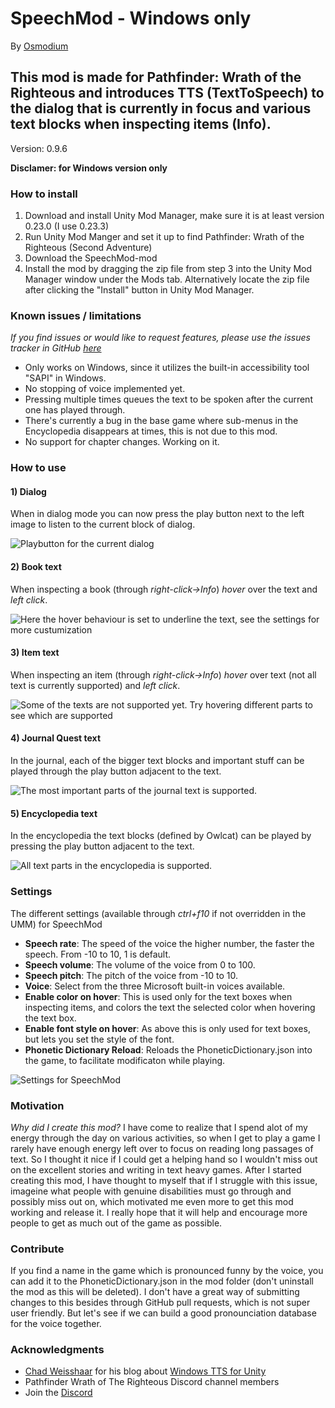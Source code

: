 # SpeechMod - Windows only
By [Osmodium](https://github.com/Osmodium)

## This mod is made for Pathfinder: Wrath of the Righteous and introduces TTS (TextToSpeech) to the dialog that is currently in focus and various text blocks when inspecting items (Info).
Version: 0.9.6

**Disclamer: for Windows version only**

### How to install

 1. Download and install Unity Mod Manager, make sure it is at least version 0.23.0 (I use 0.23.3)
 2. Run Unity Mod Manger and set it up to find Pathfinder: Wrath of the Righteous (Second Adventure)
 3. Download the SpeechMod-mod
 4. Install the mod by dragging the zip file from step 3 into the Unity Mod Manager window under the Mods tab. Alternatively locate the zip file after clicking the "Install" button in Unity Mod Manager.

### Known issues / limitations

*If you find issues or would like to request features, please use the issues tracker in GitHub [here](https://github.com/Osmodium/PathfinderTextToSpeechMod/issues)*

 - Only works on Windows, since it utilizes the built-in accessibility tool "SAPI" in Windows.
 - No stopping of voice implemented yet.
 - Pressing multiple times queues the text to be spoken after the current one has played through.
 - There's currently a bug in the base game where sub-menus in the Encyclopedia disappears at times, this is not due to this mod.
 - No support for chapter changes. Working on it.

### How to use

#### 1) Dialog 
When in dialog mode you can now press the play button next to the left image to listen to the current block of dialog.

![Playbutton for the current dialog](http://www.dashvoid.com/speechmod/playbutton_dialog.png)

#### 2) Book text
When inspecting a book (through *right-click->Info*) *hover* over the text and *left click*.

![Here the hover behaviour is set to underline the text, see the settings for more custumization](http://www.dashvoid.com/speechmod/booktext.png)

#### 3) Item text
When inspecting an item (through *right-click->Info*) *hover* over text (not all text is currently supported) and *left click*.

![Some of the texts are not supported yet. Try hovering different parts to see which are supported](http://www.dashvoid.com/speechmod/itemtext.png)

#### 4) Journal Quest text
In the journal, each of the bigger text blocks and important stuff can be played through the play button adjacent to the text.

![The most important parts of the journal text is supported.](http://www.dashvoid.com/speechmod/journaltext_0_9_5.png)

#### 5) Encyclopedia text
In the encyclopedia the text blocks (defined by Owlcat) can be played by pressing the play button adjacent to the text.

![All text parts in the encyclopedia is supported.](http://www.dashvoid.com/speechmod/encyclopediatext_0_9_5.png)

### Settings

The different settings (available through *ctrl+f10* if not overridden in the UMM) for SpeechMod
- **Speech rate**: The speed of the voice the higher number, the faster the speech. From -10 to 10, 1 is default.
- **Speech volume**: The volume of the voice from 0 to 100.
- **Speech pitch**: The pitch of the voice from -10 to 10.
- **Voice**: Select from the three Microsoft built-in voices available.
- **Enable color on hover**: This is used only for the text boxes when inspecting items, and colors the text the selected color when hovering the text box.
- **Enable font style on hover**: As above this is only used for text boxes, but lets you set the style of the font.
- **Phonetic Dictionary Reload**: Reloads the PhoneticDictionary.json into the game, to facilitate modificaton while playing.

![Settings for SpeechMod](http://www.dashvoid.com/speechmod/settings_0_9_5.png)

### Motivation
*Why did I create this mod?*
I have come to realize that I spend alot of my energy through the day on various activities, so when I get to play a game I rarely have enough energy left over to focus on reading long passages of text. So I thought it nice if I could get a helping hand so I wouldn't miss out on the excellent stories and writing in text heavy games.
After I started creating this mod, I have thought to myself that if I struggle with this issue, imageine what people with genuine disabilities must go through and possibly miss out on, which motivated me even more to get this mod working and release it. I really hope that it will help and encourage more people to get as much out of the game as possible.

### Contribute
If you find a name in the game which is pronounced funny by the voice, you can add it to the PhoneticDictionary.json in the mod folder (don't uninstall the mod as this will be deleted). I don't have a great way of submitting changes to this besides through GitHub pull requests, which is not super user friendly. But let's see if we can build a good pronounciation database for the voice together.

### Acknowledgments
- [Chad Weisshaar](https://chadweisshaar.com/blog/author/wp_admin/) for his blog about [Windows TTS for Unity](https://chadweisshaar.com/blog/2015/07/02/microsoft-speech-for-unity/)
- Pathfinder Wrath of The Righteous Discord channel members
- Join the [Discord](https://discord.gg/EFWq7rJFNN)
